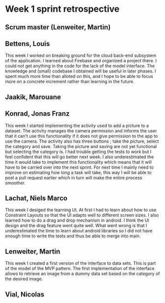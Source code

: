 # Week 1 sprint retrospective

## Scrum master (Lenweiter, Martin)

## Bettens, Louis

This week I worked on breaking ground for the cloud back-end subsystem of the application. I learned about Firebase and organized a project there. I could not get anything in the code for the lack of the model interface.
The knowledge and (small) codebase I obtained will be useful in later phases.
I spent much more time than alloted on this, and I hope to be able to focus more on a concrete increment rather than learning in the future.

## Jaakik, Marouane

## Konrad, Jonas Franz

This week I started implementing the activity used to add a picture to a dataset. The activity manages the camera permission and informs the user that it can't use this functionality if it does not give permission to the app to use the camera. The activity also has three buttons ; take the picture, select the category and save. Taking the picture and saving are not yet functional but selecting the category is. I had trouble getting the tests to work but I feel confident that this will go better next week. I also underestimated the time it would take to implement this functionality which means that it will have to be carried over into the next sprint. For next time I mainly need to improve on estimating how long a task will take, this way I will be able to post a pull request earlier which in turn will make the entire process smoother.

## Lachat, Niels Marco

This week I desiged the learning UI. At first I had to learn about how to use Constraint Layouts so that the UI adapts well to different screen sizes. I also learned how to do a drag and drop mechanism in android. I think the UI design and the drag feature went quite well. What went wrong is that I underestimated the time to learn about android libraries so I did not have enough time to write the tests and thus be able to merge into main.

## Lenweiter, Martin

This week I created a first version of the interface to data sets. This is part of the model of the MVP pattern. The first implementation of the interface allows to retrieve an image from a dummy data set based on the category of the desired image.

## Vial, Nicolas